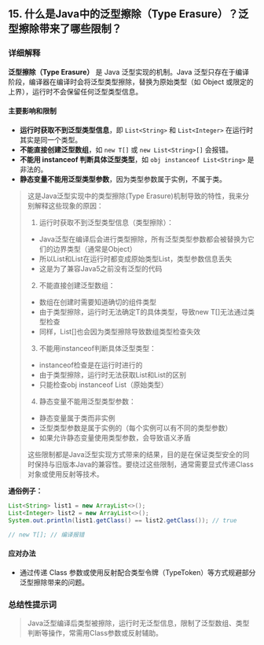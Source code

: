 ## 15. 什么是Java中的泛型擦除（Type Erasure）？泛型擦除带来了哪些限制？

### 详细解释

**泛型擦除（Type Erasure）** 是 Java 泛型实现的机制。Java 泛型只存在于编译阶段，编译器在编译时会将泛型类型擦除，替换为原始类型（如 Object 或限定的上界），运行时不会保留任何泛型类型信息。

#### 主要影响和限制
- **运行时获取不到泛型类型信息**，即 `List<String>` 和 `List<Integer>` 在运行时其实是同一个类型。
- **不能直接创建泛型数组**，如 `new T[]` 或 `new List<String>[]` 会报错。
- **不能用 instanceof 判断具体泛型类型**，如 `obj instanceof List<String>` 是非法的。
- **静态变量不能用泛型类型参数**，因为类型参数属于实例，不属于类。

> 这是Java泛型实现中的类型擦除(Type Erasure)机制导致的特性，我来分别解释这些现象的原因：
>
> 1. 运行时获取不到泛型类型信息（类型擦除）：
> - Java泛型在编译后会进行类型擦除，所有泛型类型参数都会被替换为它们的边界类型（通常是Object）
> - 所以List<String>和List<Integer>在运行时都变成原始类型List，类型参数信息丢失
> - 这是为了兼容Java5之前没有泛型的代码
>
> 2. 不能直接创建泛型数组：
> - 数组在创建时需要知道确切的组件类型
> - 由于类型擦除，运行时无法确定T的具体类型，导致new T[]无法通过类型检查
> - 同样，List<String>[]也会因为类型擦除导致数组类型检查失效
>
> 3. 不能用instanceof判断具体泛型类型：
> - instanceof检查是在运行时进行的
> - 由于类型擦除，运行时无法获取List<String>和List<Integer>的区别
> - 只能检查obj instanceof List（原始类型）
>
> 4. 静态变量不能用泛型类型参数：
> - 静态变量属于类而非实例
> - 泛型类型参数是属于实例的（每个实例可以有不同的类型参数）
> - 如果允许静态变量使用类型参数，会导致语义矛盾
>
> 这些限制都是Java泛型实现方式带来的结果，目的是在保证类型安全的同时保持与旧版本Java的兼容性。要绕过这些限制，通常需要显式传递Class对象或使用反射等技术。

**通俗例子：**
```java
List<String> list1 = new ArrayList<>();
List<Integer> list2 = new ArrayList<>();
System.out.println(list1.getClass() == list2.getClass()); // true

// new T[]; // 编译报错
```

#### 应对办法
- 通过传递 Class<T> 参数或使用反射配合类型令牌（TypeToken）等方式规避部分泛型擦除带来的问题。

### 总结性提示词

> Java泛型编译后类型被擦除，运行时无泛型信息，限制了泛型数组、类型判断等操作，常需用Class参数或反射辅助。